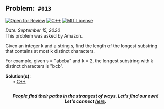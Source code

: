 Problem: &nbsp;`#013`
------------
[![Open for Review](https://img.shields.io/badge/open-for%20reviews-brightgreen?style=plastic)](https://github.com/Shivam010/daily-coding-problem/issues)
[![C++](https://img.shields.io/badge/solution-C++-brightgreen?style=plastic)](c++/code.cpp)
[![MIT License](https://img.shields.io/github/license/Shivam010/daily-coding-problem?style=plastic)](https://github.com/Shivam010/daily-coding-problem/blob/master/LICENSE)

_Date: September 15, 2020_<br>
This problem was asked by Amazon.

Given an integer k and a string s, find the length of the longest substring that
contains at most k distinct characters.

For example, given s = "abcba" and k = 2, the longest substring with k distinct
characters is "bcb".

**Solution(s)**:<br>
    &nbsp;&nbsp;&nbsp;&nbsp;&nbsp;
    • [C++](c++/code.cpp)<br>

[]()
-----
<p align="center">
    <b><i>
	    People find their paths in the strangest of ways. Let's find our own! <br>
	    Let's connect <a href="https://shivam010.in">here</a>.
	</i></b>
</p>
